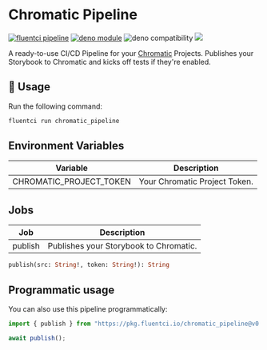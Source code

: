 # Chromatic Pipeline

[![fluentci pipeline](https://img.shields.io/badge/dynamic/json?label=pkg.fluentci.io&labelColor=%23000&color=%23460cf1&url=https%3A%2F%2Fapi.fluentci.io%2Fv1%2Fpipeline%2Fchromatic_pipeline&query=%24.version)](https://pkg.fluentci.io/chromatic_pipeline)
[![deno module](https://shield.deno.dev/x/chromatic_pipeline)](https://deno.land/x/chromatic_pipeline)
![deno compatibility](https://shield.deno.dev/deno/^1.37)
[![](https://img.shields.io/codecov/c/gh/fluent-ci-templates/chromatic-pipeline)](https://codecov.io/gh/fluent-ci-templates/chromatic-pipeline)

A ready-to-use CI/CD Pipeline for your [Chromatic](https://chromatic.com/) Projects. Publishes your Storybook to Chromatic and kicks off tests if they're enabled.

## 🚀 Usage

Run the following command:

```bash
fluentci run chromatic_pipeline
```

## Environment Variables

| Variable                | Description                   |
|-------------------------|-------------------------------|
| CHROMATIC_PROJECT_TOKEN | Your Chromatic Project Token. |

## Jobs

| Job     | Description                            |
|---------|----------------------------------------|
| publish | Publishes your Storybook to Chromatic. |

```graphql
publish(src: String!, token: String!): String
```

## Programmatic usage

You can also use this pipeline programmatically:

```typescript
import { publish } from "https://pkg.fluentci.io/chromatic_pipeline@v0.6.0/mod.ts";

await publish();

```
